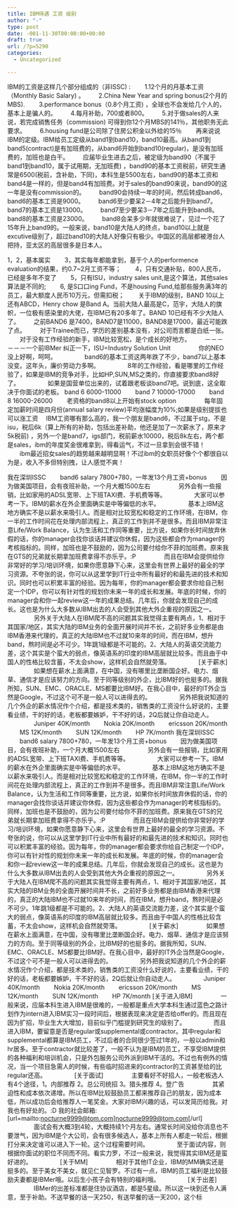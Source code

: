 ```yaml
---
title: IBM待遇 工资 级别
author: "-"
type: post
date: -001-11-30T00:00:00+00:00
draft: true
url: /?p=5290
categories:
  - Uncategorized

---
```

IBM的工资是这样几个部分组成的（非ISSC) :  　　1.12个月的月基本工资（Monthly Basic Salary) 。 　　2.China New Year and spring bonus(2个月的MBS). 　　3.performance bonus（0.8个月工资) ，全球也不会发给几个人的，基本上是骗人的。 　　4.每月补助，700或者800。 　　5.对于做sales的人来说，若完成销售任务（commission) 可得到你12个月MBS的141％，其他职务无此要求。 　　6.housing fund是公司除了住房公积金以外给的15％ 　　再来说说IBM的定级。IBM给员工定级从band1到band10，band10最高。从band1到band5(contract)是有加班费的，从band6开始到band10(regular)，是没有加班费的，加班也是白干。 　　应届毕业生进去之后，被定级为band90（不属于band1到band10，属于试用期，无加班费) ，band90的基本工资税前，研究生通常是6500(税前，含补助，下同)，本科生是5500左右，band90的基本工资和band4是一样的，但是band4有加班费。对于sales的band90来说，band90的这一年是没有commission的。 　　band90会持续一年的时间，然后转成band6，band6的基本工资是9000。 　　band6至少要呆2－4年之后能升到band7。band7的基本工资是13000。 　　band7至少要呆3－7年之后能升到band8。band8的基本工资是23000。 　　band8会呆多少年就很难说了，见过一个花了15年升上band9的。一般来说，band10是大陆人的终点，band10以上就是excutive级别了，超过band10的大陆人好像只有极少。中国区的高层都被港台人把持，亚太区的高层很多是日本人。

1，2，基本属实 　　3，其实每年都能拿到，基于个人的performence evaluation的结果，约0.7~2月工资不等； 　　4，只有交通补贴，800人民币，已经是多年不变了 　　5，只有ISU，industry sales unit,是这个算法，其他sales算法是不同的; 　　6, 是S口口ing Fund，不是housing Fund,给那些服务满3年的员工，最大额度人民币10万元，但需扣税； 　　关于IBM的级别，BAND 10以上还有ABCD，Henry chow 是Band A。当前大陆人最高是C，范宇，大陆人的旗帜，一位极有感染里的大佬，在IBM已有20多年了。BAND 10已经有不少大陆人了。 　　之前BAND6 是7400，BAND7是11000，BAND8是17000，最近可能跌了点。 　　对于Trainee而已，学历的差别基本没有，对公司而言都是白纸一张。 　　对于没有工作经验的新手，IBM比较宽松，是个成长的好地方。 　　－－－－－－一个前IBMer 纠正一下，ISU=Industry Solution Unit 　　 　　你的NEO没上好啊，呵呵。 　　 　　band6的基本工资这两年跌了不少，band7以上基本没变。这年头，廉价劳动力多啊。 　　 　　8年的工作经验，看是哪里的工作经验了，如果是IBM的竞争对手，比如HP,SUN,MS之类的，你直接要求band8好了。 　　 　　如果是国营单位出来的，试着跟老板谈band7吧。说到底，这全取决于你面试的老板。 band 6 6000-11000 　　band 7 10000-17000 　　band 8 16000-26000 　　老资格的band8以上开始有stock option 　　 　　每年固定加薪时间是四月份(annual salary review)平均涨幅度为10%;如果是级别提拔也可以涨工资 　IBM工资哪有那么高的，我一个朋友是band6，不过属于stg，不是isu，税后6k（算上所有的补助，包括出差补助，他还是加了一次薪水了，原来才5k税前) ，另外一个是band7，igs部门，税前薪水10000，税后8k左右，两个都是sales，ibm的年度奖金很难拿到，得看运气，不过一旦拿到会很不错！ 　　ibm最近招女sales的趋势越来越明显啊！不过ibm的女职员好像个个都很自以为是，收入不多但特别拽，让人感觉不爽！

我在深圳ISSC 　　band6 salary 7800+780，一年发13个月工资+bonus 　　因为做美国项目，会有夜班补助，一个月大概1500左右 　　 　　另外会有一些报销，比如家用的ADSL宽带、上下班TAXI费、手机费等等。 　　 　　大家可以参考一下。IBM的薪水在外企里面确实是中等偏低的水平。 　　 　　基本上IBM这地方确实不是以薪水来吸引人。而是相对比较宽松和稳定的工作环境，在IBM，你一半的工作时间花在处理内部流程上，真正的工作到并不是很多。而且IBM非常注意Life/Work Balance，认为生活和工作同等重要，比方说，如果你长时间放弃休假的话，你的manager会找你谈话并建议你休假，因为这些都会作为manager的考核指标的。同样，加班也是不鼓励的，因为公司要付给你不菲的加班费。原来我在GTS的兄弟就长期拿加班费拿得不亦乐乎。:P 　　 　　而且在IBM会提供给你非常好的学习/培训环境，如果你愿意静下心来，这里会有世界上最好的最全的学习资源。不夸张的说，你可以从这里学到IT行业中所有最好的和最先进的技术和知识。同时也可以积累丰富的经验。因为每年，你的manager都会要求你给自己制定一个IDP，你可以有针对性的规划你未来一年的成长和发展。年底的时候，你的manager会和你一起review这一年的成果总结。几年后，你就会发现自己的成长。这也是为什么大多数从IBM出去的人会受到其他大外企重视的原因之一。 　　 　　另外关于大陆人在IBM爬不高的问题其实我觉得主要有两点，1、相对于其国家/地区，其实大陆的IBM业务的全面开展时间并不长，之前好多业务都是由IBM香港来代理的，真正的大陆IBM也不过就10来年的时间，而在IBM，想升band，熬时间是必不可少。1年跳1级都是不可能的。2、大陆人的英语交流能力差，这个其实是个蛮大的弱点，像英语系的印度的IBM高层就比较多。而且由于中国人的性格比较含蓄，不太会show，这样机会自然就旁落。 　　 　　[关于薪水] 　　 　　如果想在薪水上面满意，在中国，没有哪里比垄断国企好。电力、烟草、通信才是应该努力的方向。至于同等级别的外企，比IBM好的也挺多的。据我所知，SUN、EMC、ORACLE、MS都要比IBM好。在我心目中，最好的IT外企当然是Google，不过这个可不是一般人可以进得去的。 　　 　　另外把我说知道的几个外企的薪水情况作个介绍，都是技术类的，销售类的工资没什么好说的，主要看业绩，干的好的话，老板都要嫉妒，干不好的话，2Q后就让你自动走人。 　　 　　Juniper 40K/month 　　Nokia 20K/month 　　ericsson 20K/month 　　MS 12K/month 　　SUN 12K/month 　　HP 7K/month 我在深圳ISSC 　　band6 salary 7800+780，一年发13个月工资+bonus 　　因为做美国项目，会有夜班补助，一个月大概1500左右 　　 　　另外会有一些报销，比如家用的ADSL宽带、上下班TAXI费、手机费等等。 　　 　　大家可以参考一下。IBM的薪水在外企里面确实是中等偏低的水平。 　　 　　基本上IBM这地方确实不是以薪水来吸引人。而是相对比较宽松和稳定的工作环境，在IBM，你一半的工作时间花在处理内部流程上，真正的工作到并不是很多。而且IBM非常注意Life/Work Balance，认为生活和工作同等重要，比方说，如果你长时间放弃休假的话，你的manager会找你谈话并建议你休假，因为这些都会作为manager的考核指标的。同样，加班也是不鼓励的，因为公司要付给你不菲的加班费。原来我在GTS的兄弟就长期拿加班费拿得不亦乐乎。:P 　　 　　而且在IBM会提供给你非常好的学习/培训环境，如果你愿意静下心来，这里会有世界上最好的最全的学习资源。不夸张的说，你可以从这里学到IT行业中所有最好的和最先进的技术和知识。同时也可以积累丰富的经验。因为每年，你的manager都会要求你给自己制定一个IDP，你可以有针对性的规划你未来一年的成长和发展。年底的时候，你的manager会和你一起review这一年的成果总结。几年后，你就会发现自己的成长。这也是为什么大多数从IBM出去的人会受到其他大外企重视的原因之一。 　　 　　另外关于大陆人在IBM爬不高的问题其实我觉得主要有两点，1、相对于其国家/地区，其实大陆的IBM业务的全面开展时间并不长，之前好多业务都是由IBM香港来代理的，真正的大陆IBM也不过就10来年的时间，而在IBM，想升band，熬时间是必不可少。1年跳1级都是不可能的。2、大陆人的英语交流能力差，这个其实是个蛮大的弱点，像英语系的印度的IBM高层就比较多。而且由于中国人的性格比较含蓄，不太会show，这样机会自然就旁落。 　　 　　[关于薪水] 　　 　　如果想在薪水上面满意，在中国，没有哪里比垄断国企好。电力、烟草、通信才是应该努力的方向。至于同等级别的外企，比IBM好的也挺多的。据我所知，SUN、EMC、ORACLE、MS都要比IBM好。在我心目中，最好的IT外企当然是Google，不过这个可不是一般人可以进得去的。 　　 　　另外把我说知道的几个外企的薪水情况作个介绍，都是技术类的，销售类的工资没什么好说的，主要看业绩，干的好的话，老板都要嫉妒，干不好的话，2Q后就让你自动走人。 　　 　　Juniper 40K/month 　　Nokia 20K/month 　　ericsson 20K/month 　　MS 12K/month 　　SUN 12K/month 　　HP 7K/month [关于进入IBM] 　　 　　一般来说，应届本科生进入IBM是很难的，一般都是重点大学本科生通过蓝色之路计划作为intern进入IBM实习一段时间后，根据表现来决定是否给offer的。而且现在因为扩招，毕业生大大增加，目前似乎门槛提到研究生的级别了。 　　 　　而且进入IBM，要留意是否是regular或supplemental或contractor。其中regular和supplemental都算是IBM员工，不过后者的合同很少签过1年的，一般以admin和hr居多。至于contractor就比较差了，一般不认为是IBM的员工，不享受IBM提供的各种福利和培训机会，只是外包服务公司外派到IBM干活的。不过也有例外的情况，当一个项目急需人的时候，有些临时招进来的contractor的工资甚至给的比regular还高。 　　 　　[关于面试] 　　 　　主要看好不好招人，一般老板选人有4个途径，1。内部推荐 2。总公司统招 3。猎头推荐 4。登广告 　　 　　其紧迫性和成本依次递增。所以在IBM比较鼓励员工都来推荐自己的朋友，因为成本低，所以成功后会给推荐人一笔奖金。大家对IBM兴趣的话，可以发简历给我。对我也有好处的。:D 我的社会邮箱: [url=mailto:nocturne9999@tom.com]nocturne9999@tom.com[/url] 　　 　　面试会有大概3到4轮，大概持续1个月左右。通常长时间没给你消息也不要泄气，因为IBM是个大公司，会有很多候选人，基本上所有人都走一轮后，根据打分来决定谁可以进入下一轮。这个过程需要时间。 　　 　　至于面试内容，则根据你面试的职位不同而不同。看实力罗，不过一般来说，我觉得其实IBM还是蛮好进的。 　　 　　[关于MM] 　　 　　相对于其他IT企业，IBM的MM确实还是挺多的。至于美女不美女，就见仁见智罗。不过有一点，IBM的员工福利是比较鼓励夫妻都是IBMer哦。以后生小孩子会有特别的福利哦。 　　 　　[关于出差] 　　 　　IBMer的出差标准都是住协议酒店，都是5星级。所以这一块到还令人满意，至于补助。不送早餐的话一天250，有送早餐的话一天200，这个标